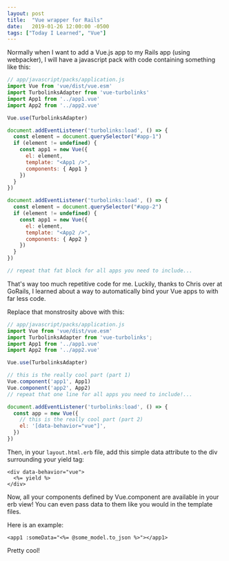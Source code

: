 ```yaml
---
layout: post
title:  "Vue wrapper for Rails"
date:   2019-01-26 12:00:00 -0500
tags: ["Today I Learned", "Vue"]
---
```


Normally when I want to add a Vue.js app to my Rails app (using webpacker), I will have a javascript pack with code containing something like this:

```javascript
// app/javascript/packs/application.js
import Vue from 'vue/dist/vue.esm'
import TurbolinksAdapter from 'vue-turbolinks'
import App1 from '../app1.vue'
import App2 from '../app2.vue'

Vue.use(TurbolinksAdapter)

document.addEventListener('turbolinks:load', () => {
  const element = document.querySelector("#app-1")
  if (element != undefined) {
    const app1 = new Vue({
      el: element,
      template: "<App1 />",
      components: { App1 }
    })
  }
})

document.addEventListener('turbolinks:load', () => {
  const element = document.querySelector("#app-2")
  if (element != undefined) {
    const app1 = new Vue({
      el: element,
      template: "<App2 />",
      components: { App2 }
    })
  }
})

// repeat that fat block for all apps you need to include...
```

That's way too much repetitive code for me. Luckily, thanks to Chris over at GoRails, I learned about a way to automatically bind your Vue apps to with far less code.

Replace that monstrosity above with this:

```javascript
// app/javascript/packs/application.js
import Vue from 'vue/dist/vue.esm'
import TurbolinksAdapter from 'vue-turbolinks';
import App1 from '../app1.vue'
import App2 from '../app2.vue'

Vue.use(TurbolinksAdapter)

// this is the really cool part (part 1)
Vue.component('app1', App1)
Vue.component('app2', App2)
// repeat that one line for all apps you need to include!...

document.addEventListener('turbolinks:load', () => {
  const app = new Vue({
    // this is the really cool part (part 2)
    el: '[data-behavior="vue"]',
  })
})
```

Then, in your `layout.html.erb` file, add this simple data attribute to the div surrounding your yield tag:

```erb
<div data-behavior="vue">
  <%= yield %>
</div>
```

Now, all your components defined by Vue.component are available in your erb view! You can even pass data to them like you would in the template files.

Here is an example:

```erb
<app1 :someData="<%= @some_model.to_json %>"></app1>
```

Pretty cool!
